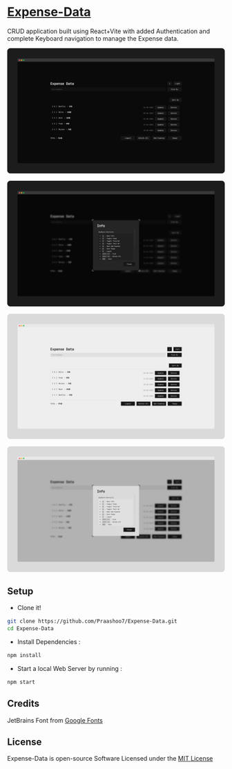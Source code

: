 # [Expense-Data](https://praashoo7.github.io/Expense-Data/)

CRUD application built using React+Vite with added Authentication and complete Keyboard navigation to manage the Expense data.<br>

![Readme Image](public/ReadMe-Images/ReadMe-Image3.png)

![Readme Image](public/ReadMe-Images/ReadMe-Image4.png)

![Readme Image](public/ReadMe-Images/ReadMe-Image1.png)

![Readme Image](public/ReadMe-Images/ReadMe-Image2.png)


## Setup
- Clone it!
```sh
git clone https://github.com/Praashoo7/Expense-Data.git
cd Expense-Data
```
- Install Dependencies :
```sh
npm install
```
- Start a local Web Server by running :
```sh
npm start
```

## Credits

JetBrains Font from [Google Fonts]([https://unsplash.com/](https://fonts.google.com/specimen/JetBrains+Mono))

## License

Expense-Data is open-source Software Licensed under the [MIT License](https://github.com/Praashoo7/Expense-Data/blob/main/LICENSE)
